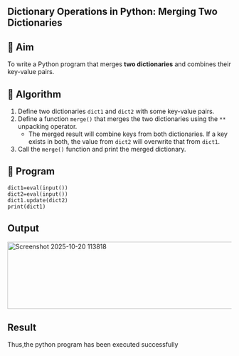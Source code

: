 ## Dictionary Operations in Python: Merging Two Dictionaries

## 🎯 Aim
To write a Python program that merges **two dictionaries** and combines their key-value pairs.

## 🧠 Algorithm
1. Define two dictionaries `dict1` and `dict2` with some key-value pairs.
2. Define a function `merge()` that merges the two dictionaries using the `**` unpacking operator.
   - The merged result will combine keys from both dictionaries. If a key exists in both, the value from `dict2` will overwrite that from `dict1`.
3. Call the `merge()` function and print the merged dictionary.

## 🧾 Program
```
dict1=eval(input())
dict2=eval(input())
dict1.update(dict2)
print(dict1)
```




## Output

<img width="1310" height="151" alt="Screenshot 2025-10-20 113818" src="https://github.com/user-attachments/assets/06a269bc-c840-40ed-8a26-28160357fc8d" />


## Result
Thus,the python program has been executed successfully
